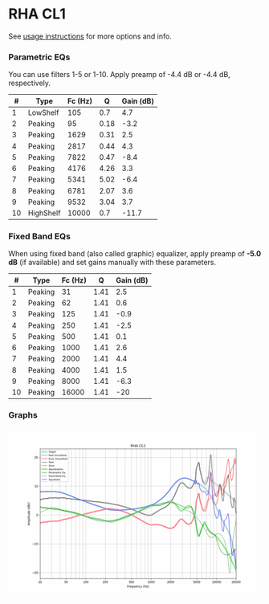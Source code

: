 # RHA CL1
See [usage instructions](https://github.com/jaakkopasanen/AutoEq#usage) for more options and info.

### Parametric EQs
You can use filters 1-5 or 1-10. Apply preamp of -4.4 dB or -4.4 dB, respectively.

|   # | Type      |   Fc (Hz) |    Q |   Gain (dB) |
|-----|-----------|-----------|------|-------------|
|   1 | LowShelf  |       105 | 0.7  |         4.7 |
|   2 | Peaking   |        95 | 0.18 |        -3.2 |
|   3 | Peaking   |      1629 | 0.31 |         2.5 |
|   4 | Peaking   |      2817 | 0.44 |         4.3 |
|   5 | Peaking   |      7822 | 0.47 |        -8.4 |
|   6 | Peaking   |      4176 | 4.26 |         3.3 |
|   7 | Peaking   |      5341 | 5.02 |        -6.4 |
|   8 | Peaking   |      6781 | 2.07 |         3.6 |
|   9 | Peaking   |      9532 | 3.04 |         3.7 |
|  10 | HighShelf |     10000 | 0.7  |       -11.7 |

### Fixed Band EQs
When using fixed band (also called graphic) equalizer, apply preamp of **-5.0 dB** (if available) and set gains manually with these parameters.

|   # | Type    |   Fc (Hz) |    Q |   Gain (dB) |
|-----|---------|-----------|------|-------------|
|   1 | Peaking |        31 | 1.41 |         2.5 |
|   2 | Peaking |        62 | 1.41 |         0.6 |
|   3 | Peaking |       125 | 1.41 |        -0.9 |
|   4 | Peaking |       250 | 1.41 |        -2.5 |
|   5 | Peaking |       500 | 1.41 |         0.1 |
|   6 | Peaking |      1000 | 1.41 |         2.6 |
|   7 | Peaking |      2000 | 1.41 |         4.4 |
|   8 | Peaking |      4000 | 1.41 |         1.5 |
|   9 | Peaking |      8000 | 1.41 |        -6.3 |
|  10 | Peaking |     16000 | 1.41 |       -20   |

### Graphs
![](./RHA%20CL1.png)
